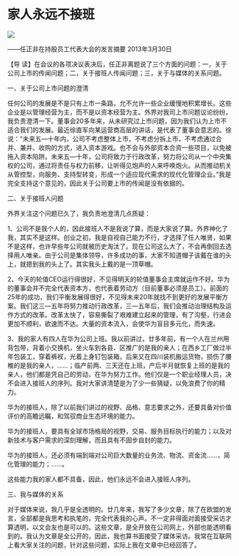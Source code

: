 # 家人永远不接班
<img class="pv" src="https://api.visitor.plantree.me/visitor-badge/pv?namespace=plantree.me&key=renzhengfei-speeches/家人永远不接班.md">


——任正非在持股员工代表大会的发言摘要
2013年3月30日



【导  读】在会议的各项决议表决后，任正非离题说了三个方面的问题：一，关于公司上市的传闻问题；二，关于接班人传闻问题；三，关于与媒体的关系问题。



一、关于公司上市问题的澄清

任何公司的发展是不是只有上市一条路，允不允许一些企业缓慢地积累增长。这些企业是以管理经营为主，而不是以资本经营为主。外界对我司上市问题议论纷纷，我负责澄清一下。董事会20多年来，从未研究过上市问题，因为我们认为上市不适合我们的发展。最近徐直军向某运营商高层的讲话，是代表了董事会意志的。徐说：“未来五—十年内，公司不考虑整体上市，不考虑分拆上市，不考虑通过合并、兼并、收购的方式，进入资本游戏。也不会与外部资本合资一些项目，以免被拖入资本陷阱。未来五—十年，公司将致力于行政改革，努力将公司从一个中央集权的公司，通过将责任与权力前移，让听得见炮声的人来呼唤炮火。从而推动机关从管控型，向服务、支持型转变，形成一个适应现代需求的现代化管理企业。”我是完全支持这个意见的，因此关于公司要上市的传闻是没有依据的。

二、关于接班人问题

外界关注这个问题已久了，我负责地澄清几点质疑：

1、公司不是我个人的，因此接班人不是我说了算，而是大家说了算。外界神化了我，其实不是这样。创业之初，我是自视自己能力不行，才选择了任人唯贤，如果不是这样，也许早些年公司就被历史淘汰了。现在公司这么大了，不会再倒回去选择用人唯亲。由于公司是集体领导，许多成功的事，大家不知道帽子该戴在谁的头上，就摁到我的头上了。其实我头上戴的是一顶草帽。

2、今天的轮值CEO运行得很好，不见得明天的轮值董事会主席就运作不好。华为的董事会并不完全代表资本方，也代表着劳动方（目前董事必须是员工）。前面的25年的成功，我们平衡发展得很好，不见得未来20年就找不到更好的发展平衡方案。我们这三—五年将努力推动行政改革，三—五年后，我们会推动治理结构及运作方式的改革。改革太快了，容易撕裂了艰难建立起来的管理，有了沟壑，行进会更加不顺利，欲速而不达。大量的资本流入，会使华为盲目多元化，而失速。

3、我的家人有四人在华为公司上班。我以前讲过，廿多年前，有一个人在兰州用背包带，背着小交换机，坐火车到各县、区推广的是我的亲人；在西乡工厂做过半年包装工，穿着裤衩，光着上身钉包装箱，后来又在四川装机搬运货物，损伤了腰椎的是我的亲人，……；临产前两、三天还在上班，产后半月就恢复上班的是我的亲人，他们都是凭自己的劳动，在华为努力工作。他们仅是一个职业经理人员，决不会进入接班人的序列。我对大家讲清楚是为了少一些猜疑，以免浪费了你的精力。

华为的接班人，除了以前我们讲过的视野、品格、意志要求之外，还要具备对价值评价的高瞻远瞩，和驾驭商业生态环境的能力。

华为的接班人，要具有全球市场格局的视野，交易、服务目标执行的能力；以及对新技术与客户需求的深刻理解，而且具有不固步自封的能力。

华为的接班人，还必须有端到端对公司巨大数量的业务流、物流、资金流……，简化管理的能力；……。

这些能力我的家人都不具备，因此，他们永远不会进入接班人序列。

三、我与媒体的关系

对于媒体来说，我几乎是全透明的。廿几年来，我写了多少文章，除了在欧盟的发言，全部都是我思考和执笔的，完全代表我的心声。不一定非得面对面接受采访才算透明，以文会友也是可以的。这些文章，是全开放在公司网上，外部也能透明看到的。我认为文章是全公开的，因此，我也算书面接受了媒体采访。我常在互联网上看大家关注的问题，针对这些问题，实际上我在文章中已经回答了。

